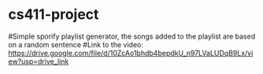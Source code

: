 # cs411-project
#Simple sporify playlist generator, the songs added to the playlist are based on a random sentence
#Link to the video: https://drive.google.com/file/d/10ZcAo1bhdb4bepdkU_n97LVaLUDqB9Lx/view?usp=drive_link
